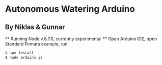 Autonomous Watering Arduino
======================
By Niklas & Gunnar
----------------------

** Running Node v.8.7.0, currently experimental **
Open Arduino IDE, open Standard Firmata example, run:

```bat
$ npm install
$ node arduino.js
```
